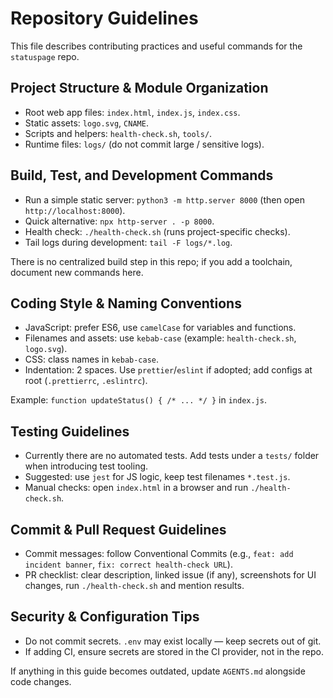 # Repository Guidelines

This file describes contributing practices and useful commands for the `statuspage` repo.

## Project Structure & Module Organization
- Root web app files: `index.html`, `index.js`, `index.css`.
- Static assets: `logo.svg`, `CNAME`.
- Scripts and helpers: `health-check.sh`, `tools/`.
- Runtime files: `logs/` (do not commit large / sensitive logs).

## Build, Test, and Development Commands
- Run a simple static server: `python3 -m http.server 8000` (then open `http://localhost:8000`).
- Quick alternative: `npx http-server . -p 8000`.
- Health check: `./health-check.sh` (runs project-specific checks).
- Tail logs during development: `tail -F logs/*.log`.

There is no centralized build step in this repo; if you add a toolchain, document new commands here.

## Coding Style & Naming Conventions
- JavaScript: prefer ES6, use `camelCase` for variables and functions.
- Filenames and assets: use `kebab-case` (example: `health-check.sh`, `logo.svg`).
- CSS: class names in `kebab-case`.
- Indentation: 2 spaces. Use `prettier`/`eslint` if adopted; add configs at root (`.prettierrc`, `.eslintrc`).

Example: `function updateStatus() { /* ... */ }` in `index.js`.

## Testing Guidelines
- Currently there are no automated tests. Add tests under a `tests/` folder when introducing test tooling.
- Suggested: use `jest` for JS logic, keep test filenames `*.test.js`.
- Manual checks: open `index.html` in a browser and run `./health-check.sh`.

## Commit & Pull Request Guidelines
- Commit messages: follow Conventional Commits (e.g., `feat: add incident banner`, `fix: correct health-check URL`).
- PR checklist: clear description, linked issue (if any), screenshots for UI changes, run `./health-check.sh` and mention results.

## Security & Configuration Tips
- Do not commit secrets. `.env` may exist locally — keep secrets out of git.
- If adding CI, ensure secrets are stored in the CI provider, not in the repo.

If anything in this guide becomes outdated, update `AGENTS.md` alongside code changes.


